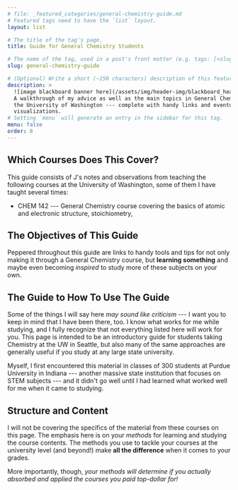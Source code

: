 ```yaml
---
# file: _featured_categories/general-chemistry-guide.md
# Featured tags need to have the `list` layout.
layout: list

# The title of the tag's page.
title: Guide for General Chemistry Students

# The name of the tag, used in a post's front matter (e.g. tags: [<slug>]).
slug: general-chemistry-guide

# (Optional) Write a short (~150 characters) description of this featured tag.
description: >
  ![image blackboard banner here](/assets/img/header-img/blackboard_header_sepia.jpg)
  A walkthrough of my advice as well as the main topics in General Chemistry at
  the University of Washington --- complete with handy links and eventually some
  visualizations.
# Setting `menu` will generate an entry in the sidebar for this tag.
menu: false
order: 8
---
```

## Which Courses Does This Cover?
This guide consists of J's notes and observations from teaching the following
courses at the University of Washington, some of them I have taught several times:
* CHEM 142 --- General Chemistry course covering the basics of atomic and
electronic structure, stoichiometry,

## The Objectives of This Guide
Peppered throughout this guide are links to handy tools and tips for not only
making it through a General Chemistry course, but **learning something** and
maybe even becoming *inspired* to study more of these subjects on your own.

## The Guide to How To Use The Guide
Some of the things I will say here *may sound like criticism* --- I want you to
keep in mind that I have been there, too. I know what works for me while studying,
and I fully recognize that not everything listed here will work for you. This
page is intended to be an introductory guide for students taking Chemistry at
the UW in Seattle, but also many of the same approaches are generally useful if
you study at any large state university.

Myself, I first encountered this material in classes of 300 students at
Purdue University in Indiana --- another massive state institution that focuses
on STEM subjects --- and it didn't go well until I had learned what worked well
for me when it came to studying.

## Structure and Content
I will not be covering the specifics of the material from these courses on this
page. The emphasis here is on your *methods* for learning and studying the
course contents. The methods you use to tackle your courses at the university
level (and beyond!) make **all the difference** when it comes to your grades.

More importantly, though, *your methods will determine if you actually absorbed
and applied the courses you paid top-dollar for!*
